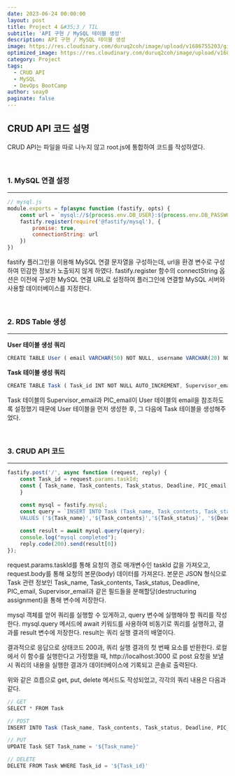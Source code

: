 ```yaml
---
date: 2023-06-24 00:00:00
layout: post
title: Project 4 &#35;3 / TIL
subtitle: 'API 구현 / MySQL 테이블 생성'
description: API 구현 / MySQL 테이블 생성
image: https://res.cloudinary.com/duruq2coh/image/upload/v1686755203/gitio/dev-jeans_6_t17bro.png
optimized_image: https://res.cloudinary.com/duruq2coh/image/upload/v1686755203/gitio/dev-jeans_6_t17bro.png8babd3df-232c-476f-8dbf-5ffe3e3aa5c8
category: Project
tags:
  - CRUD API
  - MySQL
  - DevOps BootCamp
author: seay0
paginate: false
---
```


## **CRUD API 코드 설명**

CRUD API는 파일을 따로 나누지 않고 root.js에 통합하여 코드를 작성하였다. 

<br>

### **1. MySQL 연결 설정**
---

```js
// mysql.js
module.exports = fp(async function (fastify, opts) {
    const url = `mysql://${process.env.DB_USER}:${process.env.DB_PASSWORD}@${process.env.DB_HOST}:3306/${process.env.DB_NAME}`
    fastify.register(require('@fastify/mysql'), {
        promise: true,
        connectionString: url
    })
})
```
fastify 플러그인을 이용해 MySQL 연결 문자열을 구성하는데, url을 환경 변수로 구성하여 민감한 정보가 노출되지 않게 하였다. fastify.register 함수의 connectString 옵션은 이전에 구성한 MySQL 연결 URL로 설정하여 플러그인에 연결할 MySQL 서버와 사용할 데이터베이스를 지정한다.

<br>

### **2. RDS Table 생성**
---

**User 테이블 생성 쿼리**
```js
CREATE TABLE User ( email VARCHAR(50) NOT NULL, username VARCHAR(20) NOT NULL, password VARCHAR(20) NOT NULL, PRIMARY KEY (email) );
```

**Task 테이블 생성 쿼리**
```js
CREATE TABLE Task ( Task_id INT NOT NULL AUTO_INCREMENT, Supervisor_email VARCHAR(50) NOT NULL, PIC_email VARCHAR(50) NOT NULL, Task_name VARCHAR(50) NOT NULL, Task_contents VARCHAR(2000) NOT NULL, Task_status VARCHAR(20) NOT NULL, Deadline VARCHAR(20), PRIMARY KEY (Task_id), FOREIGN KEY (Supervisor_email) REFERENCES User(email), FOREIGN KEY (PIC_email) REFERENCES User(email) );
```

Task 테이블의 Supervisor_email과 PIC_email이 User 테이블의 email을 참조하도록 설정했기 때문에 User 테이블을 먼저 생성한 후, 그 다음에 Task 테이블을 생성해주었다.

<br>

### **3. CRUD API 코드**
---

```js
fastify.post('/', async function (request, reply) {
    const Task_id = request.params.taskId;
    const { Task_name, Task_contents, Task_status, Deadline, PIC_email, Supervisor_email } = request.body;
    }

    const mysql = fastify.mysql;
    const query = `INSERT INTO Task (Task_name, Task_contents, Task_status, Deadline, PIC_email, Supervisor_email) 
    VALUES ('${Task_name}','${Task_contents}','${Task_status}', '${Deadline}', '${PIC_email}', '${Supervisor_email}')`;
    
    const result = await mysql.query(query);
    console.log("mysql completed");
    reply.code(200).send(result[0])
});
```

request.params.taskId를 통해 요청의 경로 매개변수인 taskId 값을 가져오고, request.body를 통해 요청의 본문(body) 데이터를 가져온다. 본문은 JSON 형식으로 Task 관련 정보인 Task_name, Task_contents, Task_status, Deadline, PIC_email, Supervisor_email과 같은 필드들을 분해할당(destructuring assignment)을 통해 변수에 저장한다.

mysql 객체를 얻어 쿼리를 실행할 수 있게하고, query 변수에 실행해야 할 쿼리를 작성한다. mysql.query 메서드에 await 키워드를 사용하여 비동기로 쿼리를 실행하고, 결과를 result 변수에 저장한다. result는 쿼리 실행 결과의 배열이다. 

결과적으로 응답으로 상태코드 200과, 쿼리 실행 결과의 첫 번째 요소를 반환한다. 로컬에서 이 함수를 실행한다고 가정했을 때, http://localhost:3000 로 post 요청을 보낼 시 쿼리의 내용을 실행한 결과가 데이터베이스에 기록되고 콘솔로 출력된다.

위와 같은 흐름으로 get, put, delete 메서드도 작성되었고, 각각의 쿼리 내용은 다음과 같다.

```js
// GET
SELECT * FROM Task

// POST
INSERT INTO Task (Task_name, Task_contents, Task_status, Deadline, PIC_email, Supervisor_email) VALUES ('${Task_name}','${Task_contents}','${Task_status}', '${Deadline}', '${PIC_email}', '${Supervisor_email}')

// PUT
UPDATE Task SET Task_name = '${Task_name}'

// DELETE 
DELETE FROM Task WHERE Task_id = '${Task_id}'
```